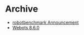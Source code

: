# Archive

- [robotbenchmark Announcement](Robotbenchmark.md)
- [Webots 8.6.0](Webots-8-6-0-release.md)
